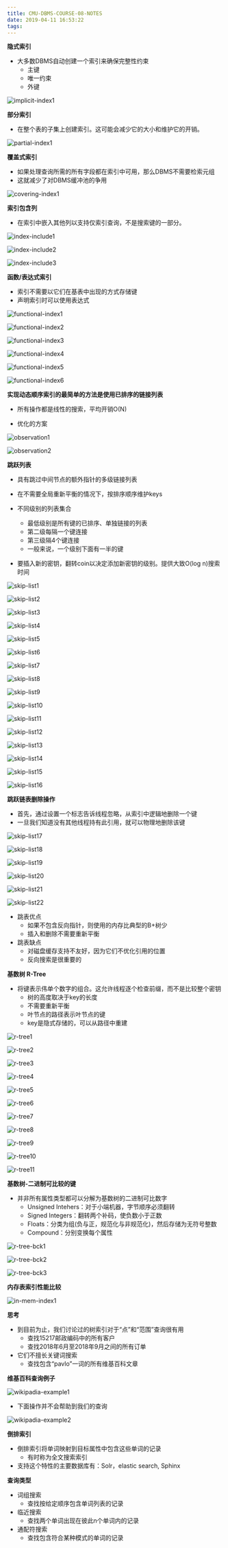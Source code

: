 ```yaml
---
title: CMU-DBMS-COURSE-08-NOTES
date: 2019-04-11 16:53:22
tags:
---
```


**隐式索引**

- 大多数DBMS自动创建一个索引来确保完整性约束
  - 主键
  - 唯一约束
  - 外键

![implicit-index1](CMU-DBMS-COURSE-08-NOTES/implicit-index1.png)

**部分索引**

- 在整个表的子集上创建索引。这可能会减少它的大小和维护它的开销。

![partial-index1](CMU-DBMS-COURSE-08-NOTES/partial-index1.png)

**覆盖式索引**

- 如果处理查询所需的所有字段都在索引中可用，那么DBMS不需要检索元组
- 这就减少了对DBMS缓冲池的争用

![covering-index1](CMU-DBMS-COURSE-08-NOTES/covering-index1.png)

**索引包含列**

- 在索引中嵌入其他列以支持仅索引查询，不是搜索键的一部分。

![index-include1](CMU-DBMS-COURSE-08-NOTES/index-include1.png)

![index-include2](CMU-DBMS-COURSE-08-NOTES/index-include2.png)

![index-include3](CMU-DBMS-COURSE-08-NOTES/index-include3.png)

**函数/表达式索引**

- 索引不需要以它们在基表中出现的方式存储键
- 声明索引时可以使用表达式

![functional-index1](CMU-DBMS-COURSE-08-NOTES/functional-index1.png)

![functional-index2](CMU-DBMS-COURSE-08-NOTES/functional-index2.png)

![functional-index3](CMU-DBMS-COURSE-08-NOTES/functional-index3.png)

![functional-index4](CMU-DBMS-COURSE-08-NOTES/functional-index4.png)

![functional-index5](CMU-DBMS-COURSE-08-NOTES/functional-index5.png)

![functional-index6](CMU-DBMS-COURSE-08-NOTES/functional-index6.png)

**实现动态顺序索引的最简单的方法是使用已排序的链接列表**

- 所有操作都是线性的搜索，平均开销O(N)

- 优化的方案

![observation1](CMU-DBMS-COURSE-08-NOTES/observation1.png)

![observation2](CMU-DBMS-COURSE-08-NOTES/observation2.png)

**跳跃列表**

- 具有跳过中间节点的额外指针的多级链接列表
- 在不需要全局重新平衡的情况下，按排序顺序维护keys

- 不同级别的列表集合
  - 最低级别是所有键的已排序、单独链接的列表
  - 第二级每隔一个键连接
  - 第三级隔4个键连接
  - 一般来说，一个级别下面有一半的键
- 要插入新的密钥，翻转coin以决定添加新密钥的级别。提供大致O(log n)搜索时间

![skip-list1](CMU-DBMS-COURSE-08-NOTES/skip-list1.png)

![skip-list2](CMU-DBMS-COURSE-08-NOTES/skip-list2.png)

![skip-list3](CMU-DBMS-COURSE-08-NOTES/skip-list3.png)

![skip-list4](CMU-DBMS-COURSE-08-NOTES/skip-list4.png)

![skip-list5](CMU-DBMS-COURSE-08-NOTES/skip-list5.png)

![skip-list6](CMU-DBMS-COURSE-08-NOTES/skip-list6.png)

![skip-list7](CMU-DBMS-COURSE-08-NOTES/skip-list7.png)

![skip-list8](CMU-DBMS-COURSE-08-NOTES/skip-list8.png)

![skip-list9](CMU-DBMS-COURSE-08-NOTES/skip-list9.png)

![skip-list10](CMU-DBMS-COURSE-08-NOTES/skip-list10.png)

![skip-list11](CMU-DBMS-COURSE-08-NOTES/skip-list11.png)

![skip-list12](CMU-DBMS-COURSE-08-NOTES/skip-list12.png)

![skip-list13](CMU-DBMS-COURSE-08-NOTES/skip-list13.png)

![skip-list14](CMU-DBMS-COURSE-08-NOTES/skip-list14.png)

![skip-list15](CMU-DBMS-COURSE-08-NOTES/skip-list15.png)

![skip-list16](CMU-DBMS-COURSE-08-NOTES/skip-list16.png)

**跳跃链表删除操作**

- 首先，通过设置一个标志告诉线程忽略，从索引中逻辑地删除一个键
- 一旦我们知道没有其他线程持有此引用，就可以物理地删除该键

![skip-list17](CMU-DBMS-COURSE-08-NOTES/skip-list17.png)

![skip-list18](CMU-DBMS-COURSE-08-NOTES/skip-list18.png)

![skip-list19](CMU-DBMS-COURSE-08-NOTES/skip-list19.png)

![skip-list20](CMU-DBMS-COURSE-08-NOTES/skip-list20.png)

![skip-list21](CMU-DBMS-COURSE-08-NOTES/skip-list21.png)

![skip-list22](CMU-DBMS-COURSE-08-NOTES/skip-list22.png)

- 跳表优点
  - 如果不包含反向指针，则使用的内存比典型的B+树少
  - 插入和删除不需要重新平衡
- 跳表缺点
  - 对磁盘缓存支持不友好，因为它们不优化引用的位置
  - 反向搜索是很重要的

**基数树 R-Tree**

- 将键表示伟单个数字的组合。这允许线程逐个检查前缀，而不是比较整个密钥
  - 树的高度取决于key的长度
  - 不需要重新平衡
  - 叶节点的路径表示叶节点的键
  - key是隐式存储的，可以从路径中重建

![r-tree1](CMU-DBMS-COURSE-08-NOTES/r-tree1.png)

![r-tree2](CMU-DBMS-COURSE-08-NOTES/r-tree2.png)

![r-tree3](CMU-DBMS-COURSE-08-NOTES/r-tree3.png)

![r-tree4](CMU-DBMS-COURSE-08-NOTES/r-tree4.png)

![r-tree5](CMU-DBMS-COURSE-08-NOTES/r-tree5.png)

![r-tree6](CMU-DBMS-COURSE-08-NOTES/r-tree6.png)

![r-tree7](CMU-DBMS-COURSE-08-NOTES/r-tree7.png)

![r-tree8](CMU-DBMS-COURSE-08-NOTES/r-tree8.png)

![r-tree9](CMU-DBMS-COURSE-08-NOTES/r-tree9.png)

![r-tree10](CMU-DBMS-COURSE-08-NOTES/r-tree10.png)

![r-tree11](CMU-DBMS-COURSE-08-NOTES/r-tree11.png)

**基数树-二进制可比较的键**

- 并非所有属性类型都可以分解为基数树的二进制可比数字
  - Unsigned Intehers：对于小端机器，字节顺序必须翻转
  - Signed Integers：翻转两个补码，使负数小于正数
  - Floats：分类为组(负与正，规范化与非规范化)，然后存储为无符号整数
  - Compound：分别变换每个属性

![r-tree-bck1](CMU-DBMS-COURSE-08-NOTES/r-tree-bck1.png)

![r-tree-bck2](CMU-DBMS-COURSE-08-NOTES/r-tree-bck2.png)

![r-tree-bck3](CMU-DBMS-COURSE-08-NOTES/r-tree-bck3.png)

**内存表索引性能比较**

![in-mem-index1](CMU-DBMS-COURSE-08-NOTES/in-mem-index1.png)

**思考**

- 到目前为止，我们讨论过的树索引对于“点”和“范围”查询很有用
  - 查找15217邮政编码中的所有客户
  - 查找2018年6月至2018年9月之间的所有订单
- 它们不擅长关键词搜索
  - 查找包含“pavlo”一词的所有维基百科文章

**维基百科查询例子**

![wikipadia-example1](CMU-DBMS-COURSE-08-NOTES/wikipadia-example1.png)

- 下面操作并不会帮助到我们的查询

![wikipadia-example2](CMU-DBMS-COURSE-08-NOTES/wikipadia-example2.png)

**倒排索引**

- 倒排索引将单词映射到目标属性中包含这些单词的记录
  - 有时称为全文搜索索引
- 支持这个特性的主要数据库有：Solr，elastic search, Sphinx

**查询类型**

- 词组搜索
  - 查找按给定顺序包含单词列表的记录
- 临近搜索
  - 查找两个单词出现在彼此n个单词内的记录
- 通配符搜索
  - 查找包含符合某种模式的单词的记录

